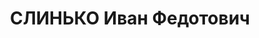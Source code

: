 ---
title: СЛИНЬКО Иван Федотович
description: "народився 1900, Сумська обл., с. Совинка Конотопського р-ну, українець,\
  \ освіта початкова, \n  прож. Сумська обл. с. Совинка Конотопського р-ну, секретар\
  \ сільської ради \n  Арешт. 20.11.1929, звинувачення за ст.ст. 54-11, 54-12 КК УСРР.\
  \ \n  Судовою трійкою при колегії ДПУ УСРР 24.11.1930 справа закрита. \n  ДАСО,\
  \ ф. Р-7641, оп. 6, спр. 643."
---